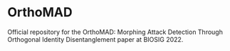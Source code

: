 # OrthoMAD
Official repository for the OrthoMAD: Morphing Attack Detection Through Orthogonal Identity Disentanglement paper at BIOSIG 2022.
